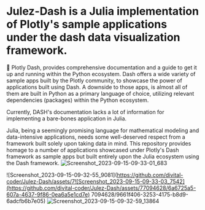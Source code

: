 # Julez-Dash is a Julia implementation of Plotly's sample applications under the dash data visualization framework.

🔴 Plotly Dash, provides comprehensive documentation and a guide to get it up and running within the Python ecosystem. Dash offers a wide variety of sample apps built by the Plotly community, to showcase the power of applications built using Dash. A downside to those apps, is almost all of them are built in Python as a primary language of choice,  utilizing relevant dependencies (packages) within the Python ecosystem. 

Currently, DASH's documentation lacks a lot of information for implementing a bare-bones application in Julia.

Julia, being a seemingly promising language for mathematical modeling and data-intensive applications, needs some well-deserved respect from a framework built solely upon taking data in mind. This repository provides homage to a number of applications showcased under Plotly's Dash framework as sample apps but built entirely upon the Julia ecosystem using the Dash framework.
![Screenshot_2023-09-15-09-33-01_683](https://github.com/divital-coder/Julez-Dash/assets/77094628/bf6510ad-871e-4f91-adeb-9cffdac68dd6)

![Screenshot_2023-09-15-09-32-55_9081](https://github.com/divital-coder/Julez-Dash/assets/7![Screenshot_2023-09-15-09-33-03_7542](https://github.com/divital-coder/Julez-Dash/assets/77094628/6a6725a5-607a-4637-9f86-0ea6a5e1cd7e)
7094628/9661f406-3253-4175-b8d9-6adcfb6b7e05)
![Screenshot_2023-09-15-09-32-59_13864](https://github.com/divital-coder/Julez-Dash/assets/77094628/41334133-95ff-4627-8b9a-be4c912edfdd)
